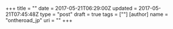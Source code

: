 +++
title = ""
date = 2017-05-21T06:29:00Z
updated = 2017-05-21T07:45:48Z
type = "post"
draft = true
tags = [""]
[author]
	name = "ontheroad_jp"
	uri = ""
+++
